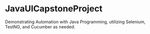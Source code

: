# JavaUICapstoneProject
Demonstrating Automation with Java Programming, utilizing Selenium, TestNG, and Cucumber as needed.